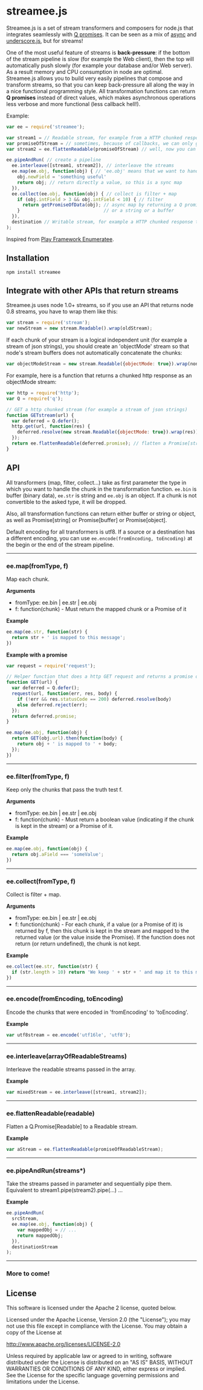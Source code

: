 # streamee.js

Streamee.js is a set of stream transformers and composers for node.js that integrates seamlessly with [Q promises](https://github.com/kriskowal/q). It can be seen as a mix of [async](https://github.com/caolan/async) and [underscore.js](http://underscorejs.org/), but for streams!

One of the most useful feature of streams is **back-pressure**: if the bottom of the stream pipeline is slow (for example the Web client), then the top will automatically push slowly (for example your database and/or Web server). As a result memory and CPU consumption in node are optimal.  
Streamee.js allows you to build very easily pipelines that compose and transform streams, so that you can keep back-pressure all along the way in a nice functional programming style. All transformation functions can return **Q promises** instead of direct values, which makes asynchronous operations less verbose and more functional (less callback hell!).

Example:
```js
var ee = require('streamee');

var stream1 = // Readable stream, for example from a HTTP chunked response, a MongoDB response, ...
var promiseOfStream = // sometimes, because of callbacks, we can only get a Q.Promise[Readable] instead of a Readable
var stream2 = ee.flattenReadable(promiseOfStream) // well, now you can flatten it!

ee.pipeAndRun( // create a pipeline
  ee.interleave([stream1, stream2]), // interleave the streams
  ee.map(ee.obj, function(obj) { // 'ee.obj' means that we want to handle the chunk as a json object
    obj.newField = 'something useful'
    return obj; // return directly a value, so this is a sync map
  }),
  ee.collect(ee.obj, function(obj) { // collect is filter + map
    if (obj.intField > 3 && obj.intField < 10) { // filter
      return getPromiseOfData(obj); // async map by returning a Q promise. The promise can contain either an object 
    }                               // or a string or a buffer
  }),
  destination // Writable stream, for example a HTTP chunked response toward a Web client or a Websocket connection
);
```

Inspired from [Play Framework Enumeratee](http://www.playframework.com/documentation/2.1.1/Enumeratees).

## Installation
```
npm install streamee
```

## Integrate with other APIs that return streams
Streamee.js uses node 1.0+ streams, so if you use an API that returns node 0.8 streams, you have to wrap them like this:
```js
var stream = require('stream');
var newStream = new stream.Readable().wrap(oldStream);
```

If each chunk of your stream is a logical independent unit (for example a stream of json strings),
you should create an 'objectMode' stream so that node's stream buffers does not automatically concatenate the chunks:
```js
var objectModeStream = new stream.Readable({objectMode: true}).wrap(nonObjectModeStream);
```

For example, here is a function that returns a chunked http response as an objectMode stream:
```js
var http = require('http');
var Q = require('q');

// GET a http chunked stream (for example a stream of json strings)
function GETstream(url) {
  var deferred = Q.defer();
  http.get(url, function(res) { 
    deferred.resolve(new stream.Readable({objectMode: true}).wrap(res));
  });
  return ee.flattenReadable(deferred.promise); // flatten a Promise[stream.Readable] to a stream.Readable
}
```

## API
All transformers (map, filter, collect...) take as first parameter the type in which you want to handle the chunk in the transformation function. ```ee.bin``` is buffer (binary data), ```ee.str``` is string and ```ee.obj``` is an object. If a chunk is not
convertible to the asked type, it will be dropped.

Also, all transformation functions can return either buffer or string or object, as well as Promise[string] or
Promise[buffer] or Promise[object].

Default encoding for all transformers is utf8. If a source or a destination has a different encoding, you can use 
```ee.encode(fromEncoding, toEncoding)``` at the begin or the end of the stream pipeline.

---------------------------------------

### ee.map(fromType, f)
Map each chunk.

**Arguments**
*  fromType: ee.bin | ee.str | ee.obj
*  f: function(chunk) - Must return the mapped chunk or a Promise of it

**Example**
```js
ee.map(ee.str, function(str) {
  return str + ' is mapped to this message';
})
```

**Example with a promise**
```js
var request = require('request');

// Helper function that does a http GET request and returns a promise of the response body
function GET(url) {
  var deferred = Q.defer();
  request(url, function(err, res, body) {
    if (!err && res.statusCode == 200) deferred.resolve(body)
    else deferred.reject(err);
  });
  return deferred.promise;
}

ee.map(ee.obj, function(obj) {
  return GET(obj.url).then(function(body) {
    return obj + ' is mapped to ' + body;
  });
})
```

---------------------------------------

### ee.filter(fromType, f)
Keep only the chunks that pass the truth test f.

**Arguments**
*  fromType: ee.bin | ee.str | ee.obj
*  f: function(chunk) - Must return a boolean value (indicating if the chunk is kept in the stream) or a Promise of it.

**Example**
```js
ee.map(ee.obj, function(obj) {
  return obj.aField === 'someValue';
})
```

---------------------------------------

### ee.collect(fromType, f)
Collect is filter + map.

**Arguments** 
*  fromType: ee.bin | ee.str | ee.obj
*  f: function(chunk) - For each chunk, if a value (or a Promise of it) is returned by f, then this chunk is kept in
the stream and mapped to the returned value (or the value inside the Promise). If the function does not return (or return 
undefined), the chunk is not kept.

**Example**
```js
ee.collect(ee.str, function(str) {
  if (str.length > 10) return 'We keep ' + str + ' and map it to this message';
})
```

---------------------------------------

### ee.encode(fromEncoding, toEncoding)
Encode the chunks that were encoded in 'fromEncoding' to 'toEncoding'.

**Example**
```js
var utf8stream = ee.encode('utf16le', 'utf8');
```

---------------------------------------

### ee.interleave(arrayOfReadableStreams)
Interleave the readable streams passed in the array.

**Example**
```js
var mixedStream = ee.interleave([stream1, stream2]);
```

---------------------------------------

### ee.flattenReadable(readable)
Flatten a Q.Promise[Readable] to a Readable stream.

**Example**
```js
var aStream = ee.flattenReadable(promiseOfReadableStream);
```

---------------------------------------

### ee.pipeAndRun(streams*)
Take the streams passed in parameter and sequentially pipe them. Equivalent to stream1.pipe(stream2).pipe(...) ...

**Example**
```js
ee.pipeAndRun(
  srcStream,
  ee.map(ee.obj, function(obj) {
    var mappedObj = // ...
    return mappedObj;
  }),
  destinationStream
);
```

---------------------------------------

### More to come!

## License
This software is licensed under the Apache 2 license, quoted below.

Licensed under the Apache License, Version 2.0 (the "License"); you may not use this file except in compliance with the License. You may obtain a copy of the License at

http://www.apache.org/licenses/LICENSE-2.0

Unless required by applicable law or agreed to in writing, software distributed under the License is distributed on an "AS IS" BASIS, WITHOUT WARRANTIES OR CONDITIONS OF ANY KIND, either express or implied. See the License for the specific language governing permissions and limitations under the License.
